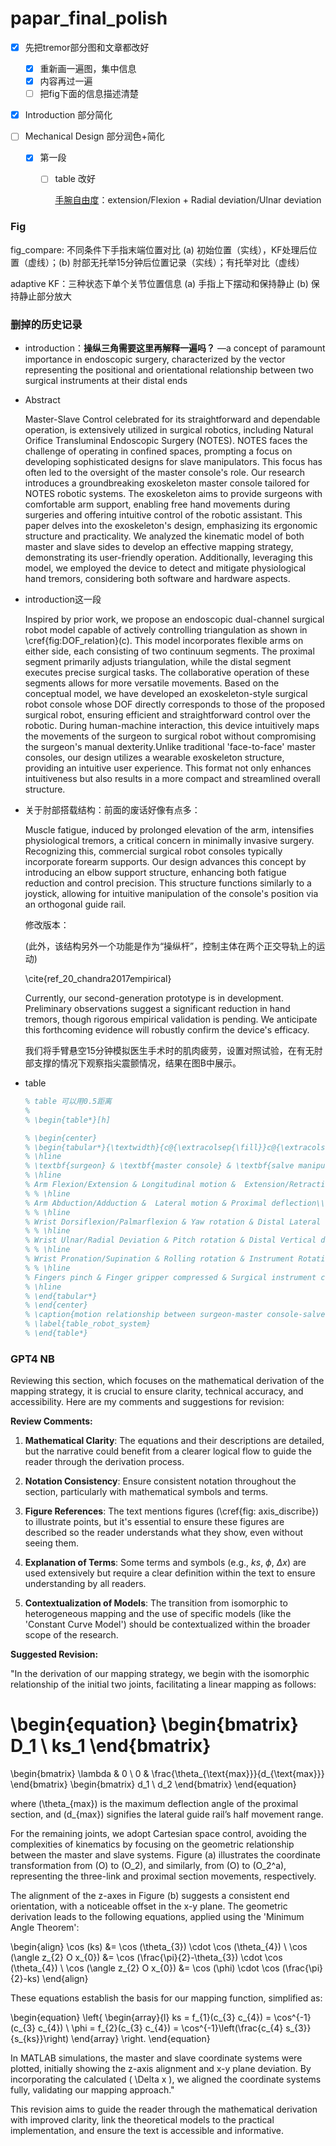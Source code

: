 # papar_final_polish

* [x] 先把tremor部分图和文章都改好
  * [x] 重新画一遍图，集中信息
  * [x] 内容再过一遍
  * [ ] 把fig下面的信息描述清楚
  
* [x] Introduction 部分简化

* [ ] Mechanical Design 部分润色+简化
  * [x] 第一段
  
    * [ ] table 改好
  
      [手腕自由度](https://www.researchgate.net/profile/Diar-Abdlkarim/post/Is-pronation-supination-a-movement-part-of-the-wrist-or-the-forearm/attachment/59d61f0d6cda7b8083a185fb/AS%3A273610461769741%401442245226047/image/Flexion.Extension.Pronation.Supination.jpg)：extension/Flexion + Radial deviation/Ulnar deviation








### Fig

fig_compare: 不同条件下手指末端位置对比 (a) 初始位置（实线），KF处理后位置（虚线）；(b) 肘部无托举15分钟后位置记录（实线）；有托举对比（虚线）

adaptive KF：三种状态下单个关节位置信息 (a) 手指上下摆动和保持静止 (b) 保持静止部分放大







### 删掉的历史记录

* introduction：**操纵三角需要这里再解释一遍吗？**
  —a concept of paramount importance in endoscopic surgery, characterized by the vector representing the positional and orientational relationship between two surgical instruments at their distal ends 

* Abstract
  
  Master-Slave Control celebrated for its straightforward and dependable operation, is extensively utilized in surgical robotics,  including Natural Orifice Transluminal Endoscopic Surgery (NOTES). NOTES faces the challenge of operating in confined spaces, prompting a focus on developing sophisticated designs for slave manipulators. This focus has often led to the oversight of the master console's role. Our research introduces a groundbreaking exoskeleton master console tailored for NOTES robotic systems. The exoskeleton aims to provide surgeons with comfortable arm support, enabling free hand movements during surgeries and offering intuitive control of the robotic assistant. This paper delves into the exoskeleton's design, emphasizing its ergonomic structure and practicality. We analyzed the kinematic model of both master and slave sides to develop an effective mapping strategy, demonstrating its user-friendly operation. Additionally, leveraging this model, we employed the device to detect and mitigate physiological hand tremors, considering both software and hardware aspects.
  
* introduction这一段

  Inspired by prior work, we propose an endoscopic dual-channel surgical robot model capable of actively controlling triangulation as shown in \cref{fig:DOF_relation}(c). This model incorporates flexible arms on either side, each consisting of two continuum segments. The proximal segment primarily adjusts triangulation, while the distal segment executes precise surgical tasks. The collaborative operation of these segments allows for more versatile movements. Based on the conceptual model, we have developed an exoskeleton-style surgical robot console whose DOF directly corresponds to those of the proposed surgical robot, ensuring efficient and straightforward control over the robotic. During human-machine interaction, this device intuitively maps the movements of the surgeon to surgical robot without compromising the surgeon's manual dexterity.Unlike traditional 'face-to-face' master consoles, our design utilizes a wearable exoskeleton structure, providing an intuitive user experience. This format not only enhances intuitiveness but also results in a more compact and streamlined overall structure.



* 关于肘部搭载结构：前面的废话好像有点多：

  Muscle fatigue, induced by prolonged elevation of the arm, intensifies physiological tremors, a critical concern in minimally invasive surgery. Recognizing this, commercial surgical robot consoles typically incorporate forearm supports. Our design advances this concept by introducing an elbow support structure, enhancing both fatigue reduction and control precision. This structure functions similarly to a joystick, allowing for intuitive manipulation of the console's position via an orthogonal guide rail. 

  修改版本：

  (此外，该结构另外一个功能是作为“操纵杆”，控制主体在两个正交导轨上的运动)

  \cite{ref_20_chandra2017empirical}

  Currently, our second-generation prototype is in development. Preliminary observations suggest a significant reduction in hand tremors, though rigorous empirical validation is pending. We anticipate this forthcoming evidence will robustly confirm the device's efficacy.

  我们将手臂悬空15分钟模拟医生手术时的肌肉疲劳，设置对照试验，在有无肘部支撑的情况下观察指尖震颤情况，结果在图B中展示。
  
* table

  ```latex
  % table 可以用0.5距离
  % 
  % \begin{table*}[h]
  
  % \begin{center}
  % \begin{tabular*}{\textwidth}{c@{\extracolsep{\fill}}c@{\extracolsep{\fill}}c} % 使用tabularx并设置表格宽度为页面宽度
  % \hline
  % \textbf{surgeon} & \textbf{master console} & \textbf{salve manipulator} \\
  % \hline
  % Arm Flexion/Extension & Longitudinal motion &  Extension/Retraction \\
  % % \hline
  % Arm Abduction/Adduction &  Lateral motion & Proximal deflection\\
  % % \hline
  % Wrist Dorsiflexion/Palmarflexion & Yaw rotation & Distal Lateral deflection \\
  % % \hline
  % Wrist Ulnar/Radial Deviation & Pitch rotation & Distal Vertical deflection\\
  % % \hline
  % Wrist Pronation/Supination & Rolling rotation & Instrument Rotation \\
  % % \hline
  % Fingers pinch & Finger gripper compressed & Surgical instrument closure \\
  % \hline
  % \end{tabular*}
  % \end{center}
  % \caption{motion relationship between surgeon-master console-salve manipulator}
  % \label{table_robot_system}
  % \end{table*}
  ```

  

### GPT4 NB

Reviewing this section, which focuses on the mathematical derivation of the mapping strategy, it is crucial to ensure clarity, technical accuracy, and accessibility. Here are my comments and suggestions for revision:

**Review Comments:**

1. **Mathematical Clarity**: The equations and their descriptions are detailed, but the narrative could benefit from a clearer logical flow to guide the reader through the derivation process.

2. **Notation Consistency**: Ensure consistent notation throughout the section, particularly with mathematical symbols and terms. 

3. **Figure References**: The text mentions figures (\cref{fig: axis_discribe}) to illustrate points, but it's essential to ensure these figures are described so the reader understands what they show, even without seeing them.

4. **Explanation of Terms**: Some terms and symbols (e.g., $ks$, $\phi$, $\Delta x$) are used extensively but require a clear definition within the text to ensure understanding by all readers.

5. **Contextualization of Models**: The transition from isomorphic to heterogeneous mapping and the use of specific models (like the 'Constant Curve Model') should be contextualized within the broader scope of the research.

**Suggested Revision:**

"In the derivation of our mapping strategy, we begin with the isomorphic relationship of the initial two joints, facilitating a linear mapping as follows:

\begin{equation}
\begin{bmatrix}
D_1 \\
ks_1
\end{bmatrix}
=
\begin{bmatrix}
\lambda & 0 \\
0 & \frac{\theta_{\text{max}}}{d_{\text{max}}}
\end{bmatrix}
\begin{bmatrix}
d_1 \\
d_2
\end{bmatrix}
\end{equation}

where \(\theta_{max}\) is the maximum deflection angle of the proximal section, and \(d_{max}\) signifies the lateral guide rail’s half movement range. 

For the remaining joints, we adopt Cartesian space control, avoiding the complexities of kinematics by focusing on the geometric relationship between the master and slave systems. Figure (a) illustrates the coordinate transformation from \(O\) to \(O_2\), and similarly, from \(O\) to \(O_2^a\), representing the three-link and proximal section movements, respectively.

The alignment of the z-axes in Figure (b) suggests a consistent end orientation, with a noticeable offset in the x-y plane. The geometric derivation leads to the following equations, applied using the 'Minimum Angle Theorem':

\begin{align}
\cos (ks) &= \cos (\theta_{3}) \cdot \cos (\theta_{4}) \\
\cos (\angle z_{2} O x_{0}) &= \cos (\frac{\pi}{2}-\theta_{3}) \cdot \cos (\theta_{4}) \\
\cos (\angle z_{2} O x_{0}) &= \cos (\phi) \cdot \cos (\frac{\pi}{2}-ks)
\end{align}

These equations establish the basis for our mapping function, simplified as:

\begin{equation}
\left\{
\begin{array}{l}
ks = f_{1}(c_{3} c_{4}) = \cos^{-1}(c_{3} c_{4}) \\
\phi = f_{2}(c_{3} c_{4}) = \cos^{-1}\left(\frac{c_{4} s_{3}}{s_{ks}}\right)
\end{array}
\right.
\end{equation}

In MATLAB simulations, the master and slave coordinate systems were plotted, initially showing the z-axis alignment and x-y plane deviation. By incorporating the calculated \( \Delta x \), we aligned the coordinate systems fully, validating our mapping approach."

This revision aims to guide the reader through the mathematical derivation with improved clarity, link the theoretical models to the practical implementation, and ensure the text is accessible and informative.
